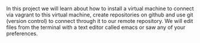 In this project we will learn about how to install a virtual machine to connect via vagrant to this virtual machine, create repositories on github and use git (version control) to connect through it to our remote repository. We will edit files from the terminal with a text editor called emacs or saw any of your preferences.